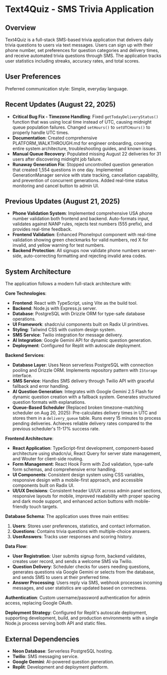 # Text4Quiz - SMS Trivia Application

## Overview
Text4Quiz is a full-stack SMS-based trivia application that delivers daily trivia questions to users via text messages. Users can sign up with their phone number, set preferences for question categories and delivery times, and receive automated trivia questions through SMS. The application tracks user statistics including streaks, accuracy rates, and total scores.

## User Preferences
Preferred communication style: Simple, everyday language.

## Recent Updates (August 22, 2025)
- **Critical Bug Fix - Timezone Handling**: Fixed `getTodayDeliveryStatus()` function that was using local time instead of UTC, causing midnight queue population failures. Changed `setHours()` to `setUTCHours()` to properly handle UTC times.
- **Documentation**: Created comprehensive PLATFORM_WALKTHROUGH.md for engineer onboarding, covering entire system architecture, troubleshooting guides, and known issues.
- **Manual Queue Recovery**: Populated missing August 22 deliveries for 31 users after discovering midnight job failure.
- **Runaway Generation Fix**: Stopped uncontrolled question generation that created 1,554 questions in one day. Implemented GenerationManager service with state tracking, cancellation capability, and prevention of concurrent generations. Added real-time status monitoring and cancel button to admin UI.

## Previous Updates (August 21, 2025)
- **Phone Validation System**: Implemented comprehensive USA phone number validation both frontend and backend. Auto-formats input, validates against NANP rules, rejects test numbers (555 prefix), and provides real-time feedback.
- **Frontend Validation**: Enhanced PhoneInput component with real-time validation showing green checkmarks for valid numbers, red X for invalid, and yellow warning for test numbers.
- **Backend Protection**: All signups now validate phone numbers server-side, auto-correcting formatting and rejecting invalid area codes.

## System Architecture
The application follows a modern full-stack architecture with:

**Core Technologies**:
- **Frontend**: React with TypeScript, using Vite as the build tool.
- **Backend**: Node.js with Express.js server.
- **Database**: PostgreSQL with Drizzle ORM for type-safe database operations.
- **UI Framework**: shadcn/ui components built on Radix UI primitives.
- **Styling**: Tailwind CSS with custom design system.
- **SMS Service**: Twilio integration for message delivery.
- **AI Integration**: Google Gemini API for dynamic question generation.
- **Deployment**: Configured for Replit with autoscale deployment.

**Backend Services**:
- **Database Layer**: Uses Neon serverless PostgreSQL with connection pooling and Drizzle ORM. Implements repository pattern with `IStorage` interface.
- **SMS Service**: Handles SMS delivery through Twilio API with graceful fallback and error handling.
- **AI Question Generation**: Integrates with Google Gemini 2.5 Flash for dynamic question creation with a fallback system. Generates structured question formats with explanations.
- **Queue-Based Scheduler** (Replaced broken timezone-matching scheduler on Aug 20, 2025): Pre-calculates delivery times in UTC and stores them in a `delivery_queue` table. Runs every 15 minutes to process pending deliveries. Achieves reliable delivery rates compared to the previous scheduler's 11-17% success rate.

**Frontend Architecture**:
- **React Application**: TypeScript-first development, component-based architecture using shadcn/ui, React Query for server state management, and Wouter for client-side routing.
- **Form Management**: React Hook Form with Zod validation, type-safe form schemas, and comprehensive error handling.
- **UI Components**: Consistent design system using CSS variables, responsive design with a mobile-first approach, and accessible components built on Radix UI.
- **UI/UX Decisions**: Consistent header UI/UX across admin panel sections, responsive layouts for mobile, improved readability with proper spacing and dark mode support, and enhanced action buttons with mobile-friendly touch targets.

**Database Schema**:
The application uses three main entities:
1. **Users**: Stores user preferences, statistics, and contact information.
2. **Questions**: Contains trivia questions with multiple-choice answers.
3. **UserAnswers**: Tracks user responses and scoring history.

**Data Flow**:
- **User Registration**: User submits signup form, backend validates, creates user record, and sends a welcome SMS via Twilio.
- **Question Delivery**: Scheduler checks for users needing questions, generates questions via Google Gemini or selects from the database, and sends SMS to users at their preferred time.
- **Answer Processing**: Users reply via SMS, webhook processes incoming messages, and user statistics are updated based on correctness.

**Authentication**: Custom username/password authentication for admin access, replacing Google OAuth.

**Deployment Strategy**: Configured for Replit's autoscale deployment, supporting development, build, and production environments with a single Node.js process serving both API and static files.

## External Dependencies
- **Neon Database**: Serverless PostgreSQL hosting.
- **Twilio**: SMS messaging service.
- **Google Gemini**: AI-powered question generation.
- **Replit**: Development and deployment platform.